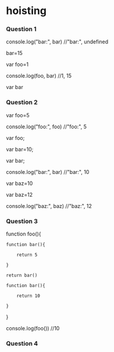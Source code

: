 # hoisting

### **Question 1**

console.log("bar:", bar) //"bar:", undefined

bar=15

var foo=1

console.log(foo, bar) //1, 15

var bar

### **Question 2**

var foo=5

console.log("foo:", foo) //"foo:", 5

var foo;

var bar=10;

var bar;

console.log("bar:", bar) //"bar:", 10

var baz=10

var baz=12

console.log("baz:", baz) //"baz:", 12

### **Question 3**

function foo(){

    function bar(){
    
        return 5
        
    }

    return bar()
    
    function bar(){
    
        return 10
        
    }
    
}

console.log(foo()) //10

### **Question 4**
